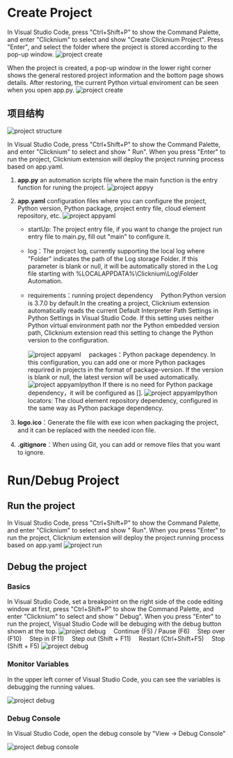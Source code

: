 # Create Project

In Visual Studio Code, press "Ctrl+Shift+P" to show the Command Palette, and enter "Clicknium" to select and show "Create Clicknium Project". Press "Enter", and select the folder where the project is stored according to the pop-up window. 
![project create](../img/project_create.gif)

When the project is created, a pop-up window in the lower right corner shows the general restored project information and the bottom page shows details. After restoring, the current Python virtual enviroment can be seen when you open app.py.
![project create](../img/create_project_apppy_env.png)

## 项目结构

![project structure](../img/create_project_1.png)

In Visual Studio Code, press "Ctrl+Shift+P" to show the Command Palette, and enter "Clicknium" to select and show " Run". When you press "Enter" to run the project, Clicknium extension will deploy the project running process based on app.yaml.

1. **app.py** an automation scripts file where the main function is the entry function for runing the project.
   ![project appyy](../img/create_project_apppy.png)

2. **app.yaml** configuration files where you can configure the project, Python version, Python package, project entry file, cloud element repository, etc.
   ![project appyaml](../img/create_project_appyaml.png)
   
   - startUp: The project entry file, if you want to change the project run entry file to main.py, fill out "main" to configure it.
   
   - log：The project log, currently supporting the local log where "Folder" indicates the path of the Log storage Folder. If this parameter is  blank or null, it will be automatically stored in the Log file starting with %LOCALAPPDATA%\Clicknium\Log\Folder Automation.
   
   - requirements：running project dependency
     &emsp;Python:Python version is 3.7.0 by default.In the creating a project, Clicknium extension automatically reads the current Default Interpreter Path Settings in Python Settings in Visual Studio Code. If this setting uses neither Python virtual environment path nor the Python embedded version path, Clicknium extension read this setting to change the Python version to the configuration. 
     
     ![project appyaml](../img/create_project_appyaml_python_config.png)
     &emsp;packages：Python package dependency. In this configuration, you can add one or more Python packages requrired in projects in the format of package-version. If the version is blank or null, the latest version will be used automatically.
     ![project appyamlpython](../img/create_project_appyaml_python.png)
     If there is no need for  Python package dependency，it will be configured as [].
     ![project appyamlpython](../img/create_project_appyaml_python_clear.png)
     &emsp;locators: The cloud element repository dependency, configured in the same way as Python package dependency.

3. **logo.ico**：Generate the file with exe icon when packaging the project, and it can be replaced with the needed icon file.

4. **.gitignore**：When using Git, you can add or remove files that you want to ignore.
   
   

# Run/Debug Project

## Run the project

In Visual Studio Code, press "Ctrl+Shift+P" to show the Command Palette, and enter "Clicknium" to select and show " Run". When you press "Enter" to run the project, Clicknium extension will deploy the project running process based on app.yaml
![project run](../img/run_project.gif) 

## Debug the project

### Basics

In Visual Studio Code, set a breakpoint on the right side of the code editing window at first,
press "Ctrl+Shift+P" to show the Command Palette, and enter "Clicknium" to select and show " Debug". When you press "Enter" to run the project, Visual Studio Code will be debuging with the debug button shown at the top. 
![project debug](../img/debug_project_3.png)
&emsp;Continue (F5) / Pause (F6)
&emsp;Step over (F10)
&emsp;Step in (F11)
&emsp;Step out (Shift + F11)
&emsp;Restart (Ctrl+Shift+F5)
&emsp;Stop (Shift + F5)
![project debug](../img/debug_project.gif)

### Monitor Variables

In the upper left corner of Visual Studio Code, you can see the variables is debugging the running values.

![project debug](../img/debug_project_1.png)

### Debug Console

In Visual Studio Code, open the debug console by "View -> Debug Console" 

![project debug console](../img/debug_project_2.png)